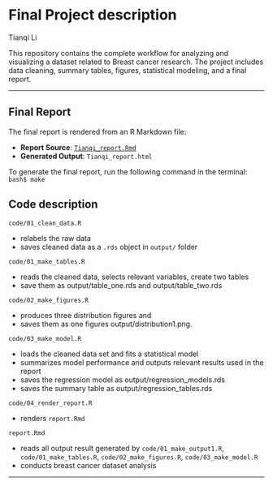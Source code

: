 Final Project description
================
Tianqi Li

This repository contains the complete workflow for analyzing and
visualizing a dataset related to Breast cancer research. The project
includes data cleaning, summary tables, figures, statistical modeling,
and a final report.

------------------------------------------------------------------------

## Final Report

The final report is rendered from an R Markdown file:

- **Report Source**: [`Tianqi_report.Rmd`](Tianqi_report.Rmd)
- **Generated Output**: `Tianqi_report.html`

To generate the final report, run the following command in the terminal:
`bash$ make`

## Code description

`code/01_clean_data.R`

- relabels the raw data
- saves cleaned data as a `.rds` object in `output/` folder

`code/01_make_tables.R`

- reads the cleaned data, selects relevant variables, create two tables
- save them as output/table_one.rds and output/table_two.rds

`code/02_make_figures.R`

- produces three distribution figures and
- saves them as one figures output/distribution1.png.

`code/03_make_model.R`

- loads the cleaned data set and fits a statistical model
- summarizes model performance and outputs relevant results used in the
  report
- saves the regression model as output/regression_models.rds
- saves the summary table as output/regression_tables.rds

`code/04_render_report.R`

- renders `report.Rmd`

`report.Rmd`

- reads all output result generated by `code/01_make_output1.R`,
  `code/01_make_tables.R`, `code/02_make_figures.R`,
  `code/03_make_model.R`
- conducts breast cancer dataset analysis

------------------------------------------------------------------------
